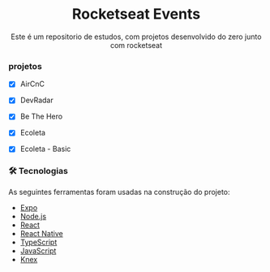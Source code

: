 <h1 align="center" >Rocketseat Events</h1>
 
<p align="center">Este é um repositorio de estudos, com projetos desenvolvido do zero junto com rocketseat</p>

### projetos

- [x] AirCnC
- [x] DevRadar
- [x] Be The Hero
- [x] Ecoleta
- [x] Ecoleta - Basic


### 🛠 Tecnologias

As seguintes ferramentas foram usadas na construção do projeto:

- [Expo](https://expo.io/)
- [Node.js](https://nodejs.org/en/)
- [React](https://pt-br.reactjs.org/)
- [React Native](https://reactnative.dev/)
- [TypeScript](https://www.typescriptlang.org/)
- [JavaScript](https://developer.mozilla.org/en-US/docs/Learn/JavaScript)
- [Knex](http://knexjs.org/)